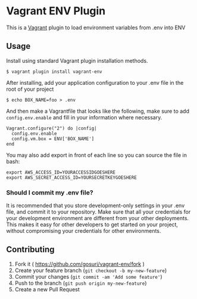 # Vagrant ENV Plugin

This is a [Vagrant](http://www.vagrantup.com) plugin to load environment variables from .env into ENV 

## Usage

Install using standard Vagrant plugin installation methods. 

```
$ vagrant plugin install vagrant-env
```

After installing, add your application configuration to your .env file in the root of your project

```
$ echo BOX_NAME=foo > .env
```

And then make a Vagrantfile that looks like the following, make sure to add `config.env.enable` and fill in your information where necessary. 

```
Vagrant.configure("2") do |config|
  config.env.enable
  config.vm.box = ENV['BOX_NAME']
end
```

You may also add export in front of each line so you can source the file in bash:

```
export AWS_ACCESS_ID=YOURACCESSIDGOESHERE
export AWS_SECRET_ACCESS_ID=YOURSECRETKEYGOESHERE
```

### Should I commit my .env file?

It is recommended that you store development-only settings in your .env file, and commit it to your repository. Make sure that all your credentials for your development environment are different from your other deployments. This makes it easy for other developers to get started on your project, without compromising your credentials for other environments.

## Contributing

1. Fork it ( https://github.com/gosuri/vagrant-env/fork )
2. Create your feature branch (`git checkout -b my-new-feature`)
3. Commit your changes (`git commit -am 'Add some feature'`)
4. Push to the branch (`git push origin my-new-feature`)
5. Create a new Pull Request
